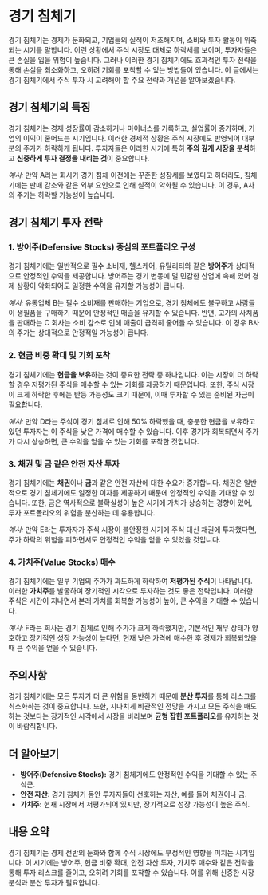 # 경기 침체기

경기 침체기는 경제가 둔화되고, 기업들의 실적이 저조해지며, 소비와 투자 활동이 위축되는 시기를 말합니다. 이런 상황에서 주식 시장도 대체로 하락세를 보이며, 투자자들은 큰 손실을 입을 위험이 높습니다. 그러나 이러한 경기 침체기에도 효과적인 투자 전략을 통해 손실을 최소화하고, 오히려 기회를 포착할 수 있는 방법들이 있습니다. 이 글에서는 경기 침체기에서 주식 투자 시 고려해야 할 주요 전략과 개념을 알아보겠습니다.

## 경기 침체기의 특징

경기 침체기는 경제 성장률이 감소하거나 마이너스를 기록하고, 실업률이 증가하며, 기업의 이익이 줄어드는 시기입니다. 이러한 경제적 상황은 주식 시장에도 반영되어 대부분의 주가가 하락하게 됩니다. 투자자들은 이러한 시기에 특히 **주의 깊게 시장을 분석**하고 **신중하게 투자 결정을 내리는 것**이 중요합니다.

*예시:* 만약 A라는 회사가 경기 침체 이전에는 꾸준한 성장세를 보였다고 하더라도, 침체기에는 판매 감소와 같은 외부 요인으로 인해 실적이 악화될 수 있습니다. 이 경우, A사의 주가는 하락할 가능성이 높습니다.

## 경기 침체기 투자 전략

### 1. 방어주(Defensive Stocks) 중심의 포트폴리오 구성

경기 침체기에는 일반적으로 필수 소비재, 헬스케어, 유틸리티와 같은 **방어주**가 상대적으로 안정적인 수익을 제공합니다. 방어주는 경기 변동에 덜 민감한 산업에 속해 있어 경제 상황이 악화되어도 일정한 수익을 유지할 가능성이 큽니다.

*예시:* 유통업체 B는 필수 소비재를 판매하는 기업으로, 경기 침체에도 불구하고 사람들이 생필품을 구매하기 때문에 안정적인 매출을 유지할 수 있습니다. 반면, 고가의 사치품을 판매하는 C 회사는 소비 감소로 인해 매출이 급격히 줄어들 수 있습니다. 이 경우 B사의 주가는 상대적으로 안정적일 가능성이 큽니다.

### 2. 현금 비중 확대 및 기회 포착

경기 침체기에는 **현금을 보유**하는 것이 중요한 전략 중 하나입니다. 이는 시장이 더 하락할 경우 저평가된 주식을 매수할 수 있는 기회를 제공하기 때문입니다. 또한, 주식 시장이 크게 하락한 후에는 반등 가능성도 크기 때문에, 이때 투자할 수 있는 준비된 자금이 필요합니다.

*예시:* 만약 D라는 주식이 경기 침체로 인해 50% 하락했을 때, 충분한 현금을 보유하고 있던 투자자는 이 주식을 낮은 가격에 매수할 수 있습니다. 이후 경기가 회복되면서 주가가 다시 상승하면, 큰 수익을 얻을 수 있는 기회를 포착한 것입니다.

### 3. 채권 및 금 같은 안전 자산 투자

경기 침체기에는 **채권**이나 **금**과 같은 안전 자산에 대한 수요가 증가합니다. 채권은 일반적으로 경기 침체기에도 일정한 이자를 제공하기 때문에 안정적인 수익을 기대할 수 있습니다. 또한, 금은 역사적으로 불확실성이 높은 시기에 가치가 상승하는 경향이 있어, 투자 포트폴리오의 위험을 분산하는 데 유용합니다.

*예시:* 만약 E라는 투자자가 주식 시장이 불안정한 시기에 주식 대신 채권에 투자했다면, 주가 하락의 위험을 피하면서도 안정적인 수익을 얻을 수 있었을 것입니다.

### 4. 가치주(Value Stocks) 매수

경기 침체기에는 일부 기업의 주가가 과도하게 하락하여 **저평가된 주식**이 나타납니다. 이러한 **가치주**를 발굴하여 장기적인 시각으로 투자하는 것도 좋은 전략입니다. 이러한 주식은 시간이 지나면서 본래 가치를 회복할 가능성이 높아, 큰 수익을 기대할 수 있습니다.

*예시:* F라는 회사는 경기 침체로 인해 주가가 크게 하락했지만, 기본적인 재무 상태가 양호하고 장기적인 성장 가능성이 높다면, 현재 낮은 가격에 매수한 후 경제가 회복되었을 때 큰 수익을 얻을 수 있습니다.

## 주의사항

경기 침체기에는 모든 투자가 더 큰 위험을 동반하기 때문에 **분산 투자**를 통해 리스크를 최소화하는 것이 중요합니다. 또한, 지나치게 비관적인 전망을 가지고 모든 주식을 매도하는 것보다는 장기적인 시각에서 시장을 바라보며 **균형 잡힌 포트폴리오**를 유지하는 것이 바람직합니다.

## 더 알아보기

- **방어주(Defensive Stocks):** 경기 침체기에도 안정적인 수익을 기대할 수 있는 주식군.
- **안전 자산:** 경기 침체기 동안 투자자들이 선호하는 자산, 예를 들어 채권이나 금.
- **가치주:** 현재 시장에서 저평가되어 있지만, 장기적으로 성장 가능성이 높은 주식.

## 내용 요약

경기 침체기는 경제 전반의 둔화와 함께 주식 시장에도 부정적인 영향을 미치는 시기입니다. 이 시기에는 방어주, 현금 비중 확대, 안전 자산 투자, 가치주 매수와 같은 전략을 통해 투자 리스크를 줄이고, 오히려 기회를 포착할 수 있습니다. 이를 위해 신중한 시장 분석과 분산 투자가 필요합니다.